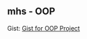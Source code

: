 ## mhs - OOP

Gist: [Gist for OOP Project](https://gist.github.com/aurelianonava/5eda45a2da8c4c860ca6fb5d7377b2cc "OOP Project")
